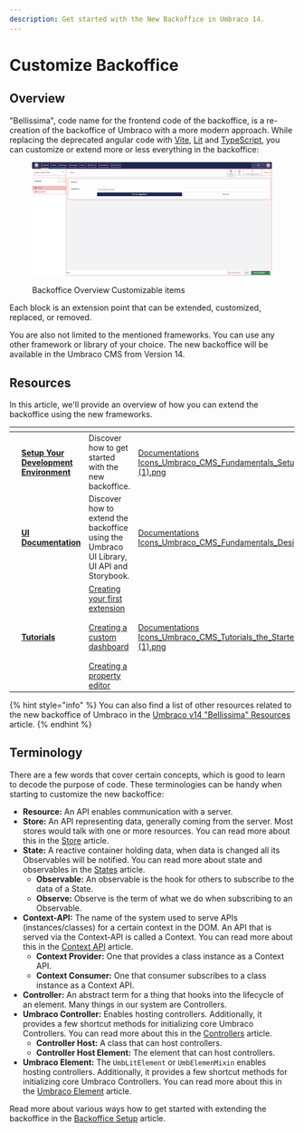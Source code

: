 ```yaml
---
description: Get started with the New Backoffice in Umbraco 14.
---
```


# Customize Backoffice

## Overview

"Bellissima", code name for the frontend code of the backoffice, is a re-creation of the backoffice of Umbraco with a more modern approach. While replacing the deprecated angular code with [Vite](https://vitejs.dev/), [Lit](https://lit.dev/) and [TypeScript](https://www.typescriptlang.org/), you can customize or extend more or less everything in the backoffice:

<figure><img src="../../.gitbook/assets/backoffice-overview-customizations.png" alt=""><figcaption><p>Backoffice Overview Customizable items</p></figcaption></figure>

Each block is an extension point that can be extended, customized, replaced, or removed.

You are also not limited to the mentioned frameworks. You can use any other framework or library of your choice. The new backoffice will be available in the Umbraco CMS from Version 14.

## Resources

In this article, we'll provide an overview of how you can extend the backoffice using the new frameworks.

<table data-view="cards"><thead><tr><th></th><th></th><th></th><th data-hidden data-card-cover data-type="files"></th><th data-hidden data-card-target data-type="content-ref"></th></tr></thead><tbody><tr><td></td><td><a href="development-flow/"><strong>Setup Your Development Environment</strong></a></td><td>Discover how to get started with the new backoffice.</td><td><a href="../../.gitbook/assets/Documentations Icons_Umbraco_CMS_Fundamentals_Setup (1).png">Documentations Icons_Umbraco_CMS_Fundamentals_Setup (1).png</a></td><td><a href="development-flow/">development-flow</a></td></tr><tr><td></td><td><a href="../ui-documentation.md"><strong>UI Documentation</strong></a></td><td>Discover how to extend the backoffice using the Umbraco UI Library, UI API and Storybook.</td><td><a href="../../.gitbook/assets/Documentations Icons_Umbraco_CMS_Fundamentals_Design.png">Documentations Icons_Umbraco_CMS_Fundamentals_Design.png</a></td><td><a href="../ui-documentation.md">ui-documentation.md</a></td></tr><tr><td></td><td><a href="../../tutorials/overview.md"><strong>Tutorials</strong></a></td><td><a href="../../tutorials/creating-your-first-extension.md">Creating your first extension</a><br><br><a href="../../tutorials/creating-a-custom-dashboard/">Creating a custom dashboard</a><br><br><a href="../../tutorials/creating-a-property-editor/">Creating a property editor</a></td><td><a href="../../.gitbook/assets/Documentations Icons_Umbraco_CMS_Tutorials_the_Starter_Kit (1).png">Documentations Icons_Umbraco_CMS_Tutorials_the_Starter_Kit (1).png</a></td><td></td></tr></tbody></table>

{% hint style="info" %}
You can also find a list of other resources related to the new backoffice of Umbraco in the [Umbraco v14 "Bellissima" Resources](https://github.com/umbraco/Umbraco.Packages/tree/main/bellissima) article.
{% endhint %}

## Terminology <a href="#terminology" id="terminology"></a>

There are a few words that cover certain concepts, which is good to learn to decode the purpose of code. These terminologies can be handy when starting to customize the new backoffice:

* **Resource:** An API enables communication with a server.
* **Store:** An API representing data, generally coming from the server. Most stores would talk with one or more resources. You can read more about this in the [Store](../foundation/working-with-data/store.md) article.
* **State:** A reactive container holding data, when data is changed all its Observables will be notified. You can read more about state and observables in the [States](../foundation/working-with-data/states.md) article.
  * **Observable:** An observable is the hook for others to subscribe to the data of a State.
  * **Observe:** Observe is the term of what we do when subscribing to an Observable.
* **Context-API:** The name of the system used to serve APIs (instances/classes) for a certain context in the DOM. An API that is served via the Context-API is called a Context. You can read more about this in the [Context API](../foundation/working-with-data/context-api.md) article.
  * **Context Provider:** One that provides a class instance as a Context API.
  * **Context Consumer:** One that consumer subscribes to a class instance as a Context API.
* **Controller:** An abstract term for a thing that hooks into the lifecycle of an element. Many things in our system are Controllers.
* **Umbraco Controller:** Enables hosting controllers. Additionally, it provides a few shortcut methods for initializing core Umbraco Controllers. You can read more about this in the [Controllers](../foundation/umbraco-element/controllers/) article.
  * **Controller Host:** A class that can host controllers.
  * **Controller Host Element:** The element that can host controllers.
* **Umbraco Element:** The `UmbLitElement` or `UmbElemenMixin` enables hosting controllers. Additionally, it provides a few shortcut methods for initializing core Umbraco Controllers. You can read more about this in the [Umbraco Element](../foundation/umbraco-element/) article.

Read more about various ways how to get started with extending the backoffice in the [Backoffice Setup](broken-reference) article.
